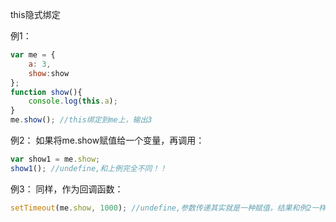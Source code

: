 this隐式绑定

例1：

```javascript
var me = {
	a: 3,
	show:show
};
function show(){
	console.log(this.a);
}
me.show(); //this绑定到me上，输出3
```

例2：
如果将me.show赋值给一个变量，再调用：

```javascript
var show1 = me.show;
show1(); //undefine,和上例完全不同！！
```

例3：
同样，作为回调函数：

```javascript
setTimeout(me.show, 1000); //undefine,参数传递其实就是一种赋值，结果和例2一样
```


